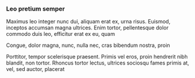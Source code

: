 ### Leo pretium semper

Maximus leo integer nunc dui, aliquam erat ex, urna risus. Euismod, inceptos accumsan magna ultrices. Enim tortor, pellentesque dolor commodo duis leo, efficitur erat ex eu, quam

Congue, dolor magna, nunc, nulla nec, cras bibendum nostra, proin

Porttitor, tempor scelerisque praesent. Primis vel eros, proin hendrerit nibh blandit, non tortor. Rhoncus tortor lectus, ultrices sociosqu fames primis at, vel, sed auctor, placerat


